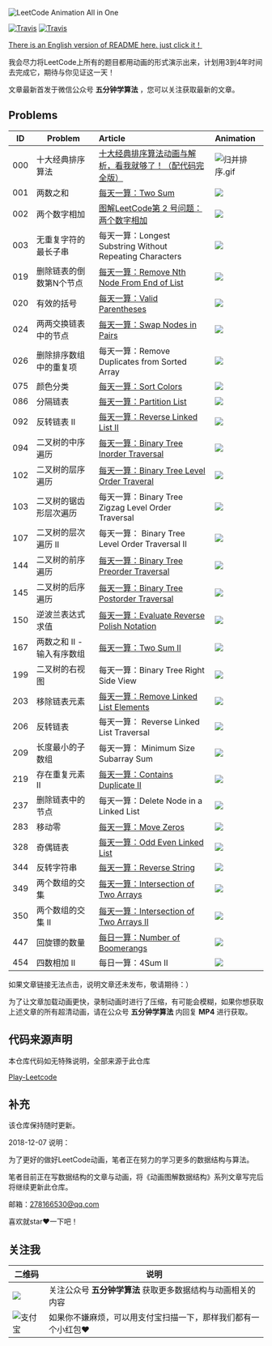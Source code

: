 ![LeetCode Animation All in One](https://upload-images.jianshu.io/upload_images/1940317-e837182a805cecce.png?imageMogr2/auto-orient/strip%7CimageView2/2/w/1240)

[![Travis](https://img.shields.io/badge/language-C++-red.svg)](https://developer.apple.com/)
[![Travis](https://img.shields.io/badge/language-Java-yellow.svg)](https://developer.apple.com/)


[There is an English version of README here. just click it！](https://github.com/MisterBooo/LeetCodeAnimation/blob/master/README-En.md)

我会尽力将LeetCode上所有的题目都用动画的形式演示出来，计划用3到4年时间去完成它，期待与你见证这一天！

文章最新首发于微信公众号 **五分钟学算法** ，您可以关注获取最新的文章。



## Problems


| ID | Problem  | Article | Animation |
| --- | ---  | :--- |:--- |
| 000 |十大经典排序算法 | [十大经典排序算法动画与解析，看我就够了！（配代码完全版）](https://mp.weixin.qq.com/s/vn3KiV-ez79FmbZ36SX9lg) | ![归并排序.gif](https://upload-images.jianshu.io/upload_images/1940317-92f62b62af03e233.gif?imageMogr2/auto-orient/strip)|
| 001 |两数之和 | [每天一算：Two Sum](https://mp.weixin.qq.com/s?__biz=MzUyNjQxNjYyMg==&mid=2247483740&idx=1&sn=1950545589ea9b86ee65fbb6be1f4290&chksm=fa0e6eddcd79e7cb542b7d4dc1304eead516994315fa4f52b575230f0f022c9e0a88ede3714e&scene=21#wechat_redirect) |![](https://bucket-1257126549.cos.ap-guangzhou.myqcloud.com/20181206161033.gif) | 
| 002 |两个数字相加 | [图解LeetCode第 2 号问题：两个数字相加](https://mp.weixin.qq.com/s?__biz=MzUyNjQxNjYyMg==&mid=2247484231&idx=2&sn=6a9eb4fd0619c822e4dede69b8d841c8&chksm=fa0e6cc6cd79e5d0c03fffcd65b665fed62db9dca9c97771898f388ea292ce806bfd6eb908b5&token=934487935&lang=zh_CN#rd)  |![](https://bucket-1257126549.cos.ap-guangzhou.myqcloud.com/20181210092831.gif)| 
| 003 |无重复字符的最长子串| 每天一算：Longest Substring Without Repeating Characters|![](https://bucket-1257126549.cos.ap-guangzhou.myqcloud.com/20181210092855.gif)| 
| 019| 删除链表的倒数第N个节点 |[每天一算：Remove Nth Node From End of List](http://mp.weixin.qq.com/s?__biz=MzUyNjQxNjYyMg==&mid=2247483821&idx=1&sn=11ecccab76cd53163e9dedb75effeb93&chksm=fa0e6e2ccd79e73ae9137c0d91b3533df4ea4ead4ad081834b8d91ff364c0d55c350ddcfa6c4&scene=21#wechat_redirect)  |![](https://bucket-1257126549.cos.ap-guangzhou.myqcloud.com/20181206161058.gif)| 
| 020|有效的括号  | [每天一算：Valid Parentheses](http://mp.weixin.qq.com/s?__biz=MzUyNjQxNjYyMg==&mid=2247483824&idx=1&sn=ab9362e125dc5e2b3ef1611cad9448c2&chksm=fa0e6e31cd79e727c6e1e0e3c467e193edb6ae841a41e5dc8eef39d0bf3141cc53f63b019cba&scene=21#wechat_redirect) |![](https://bucket-1257126549.cos.ap-guangzhou.myqcloud.com/20181206161106.gif)| 
| 024| 两两交换链表中的节点 | [每天一算：Swap Nodes in Pairs](http://mp.weixin.qq.com/s?__biz=MzUyNjQxNjYyMg==&mid=2247483773&idx=1&sn=db6cf272df968cd6571eb0bb50ecc721&chksm=fa0e6efccd79e7ea26810d335e6ece9ac23b8e3ac31be00dbd534018737ccb3ef9a00f22aff3&scene=21#wechat_redirect) |![](https://bucket-1257126549.cos.ap-guangzhou.myqcloud.com/20181206161115.gif)| 
| 026|  删除排序数组中的重复项| 每天一算：Remove Duplicates from Sorted Array |![](https://bucket-1257126549.cos.ap-guangzhou.myqcloud.com/20181206161124.gif)| 
| 075|  颜色分类| [每天一算：Sort Colors](http://mp.weixin.qq.com/s?__biz=MzUyNjQxNjYyMg==&mid=2247483706&idx=1&sn=905f43c882a91b55fd169d812620f277&chksm=fa0e6ebbcd79e7ad8857b0dad9ad14dbaf17fe557ef56ba600cec26b2bb668df2e171431d74c&scene=21#wechat_redirect) |![](https://bucket-1257126549.cos.ap-guangzhou.myqcloud.com/20181206161136.gif)| 
| 086|  分隔链表| 	[每天一算：Partition List](http://mp.weixin.qq.com/s?__biz=MzUyNjQxNjYyMg==&mid=2247483781&idx=1&sn=f31548ebbb2cf9ba56d979d3e51ddde2&chksm=fa0e6e04cd79e712d6cc7ff8e8b7631b7300ac0fa1a3e4c4e3b836de7a01fb5d0d6428a18bc4&scene=21#wechat_redirect) |![](https://bucket-1257126549.cos.ap-guangzhou.myqcloud.com/20181206161147.gif)| 
|092 |反转链表 II  | [每天一算：Reverse Linked List II](http://mp.weixin.qq.com/s?__biz=MzUyNjQxNjYyMg==&mid=2247483820&idx=1&sn=113e87b55c8ac8e22e9db00673798118&chksm=fa0e6e2dcd79e73b5835a262599b935783de3317a453bc0ed8df9fa5d1532785a085ea663e59&scene=21#wechat_redirect) |![](https://bucket-1257126549.cos.ap-guangzhou.myqcloud.com/20181206161156.gif)| 
| 094|二叉树的中序遍历  | [每天一算：Binary Tree Inorder Traversal ](http://mp.weixin.qq.com/s?__biz=MzUyNjQxNjYyMg==&mid=2247483853&idx=1&sn=94cd4b4ee8dc2268290a72334c6af57b&chksm=fa0e6e4ccd79e75a41a6b78397b80cdfccda332823874475b516f997f89e786488599fc5cc1e&scene=21#wechat_redirect)|![](https://bucket-1257126549.cos.ap-guangzhou.myqcloud.com/20181206161208.gif)| 
|102	|二叉树的层序遍历|	[每天一算：Binary Tree Level Order Traveral](http://mp.weixin.qq.com/s?__biz=MzUyNjQxNjYyMg==&mid=2247483868&idx=1&sn=d50041789fcd13a75a2296f620b69d71&chksm=fa0e6e5dcd79e74b0030ac5129f10ec4ba87c98da63c5904affe9f06e06ecf28695c410d3ec7&scene=21#wechat_redirect)|![](https://bucket-1257126549.cos.ap-guangzhou.myqcloud.com/20181206161232.gif)| 
|103	|	二叉树的锯齿形层次遍历|	每天一算：Binary Tree Zigzag Level Order Traversal|![](https://bucket-1257126549.cos.ap-guangzhou.myqcloud.com/20181210092922.gif)| 
|107	| 二叉树的层次遍历 II  |	每天一算： Binary Tree Level Order Traversal II|![](https://bucket-1257126549.cos.ap-guangzhou.myqcloud.com/20181210092949.gif)| 
|144 |  二叉树的前序遍历|  [每天一算：Binary Tree Preorder Traversal](http://mp.weixin.qq.com/s?__biz=MzUyNjQxNjYyMg==&mid=2247483843&idx=1&sn=994bf0d42dd9941a879a3a3ed500a4d6&chksm=fa0e6e42cd79e75472404eb5da7ee98f20d303efe230eb4f41efec57164630f555e7111e62ff&scene=21#wechat_redirect)|![](https://bucket-1257126549.cos.ap-guangzhou.myqcloud.com/20181207112441.gif)| 
| 145| 二叉树的后序遍历 |  [每天一算：Binary Tree Postorder Traversal](http://mp.weixin.qq.com/s?__biz=MzUyNjQxNjYyMg==&mid=2247483853&idx=1&sn=94cd4b4ee8dc2268290a72334c6af57b&chksm=fa0e6e4ccd79e75a41a6b78397b80cdfccda332823874475b516f997f89e786488599fc5cc1e&scene=21#wechat_redirect)|![](https://bucket-1257126549.cos.ap-guangzhou.myqcloud.com/20181206161255.gif)| 
| 150| 逆波兰表达式求值 | [每天一算：Evaluate Reverse Polish Notation](http://mp.weixin.qq.com/s?__biz=MzUyNjQxNjYyMg==&mid=2247483834&idx=1&sn=27cbff99f10dfcdb56cb37c237d7f2bb&chksm=fa0e6e3bcd79e72dc430bf81aed9dde9bd01634239dcf7820d6befa881efd323d9d58d76d90d&scene=21#wechat_redirect) |![](https://bucket-1257126549.cos.ap-guangzhou.myqcloud.com/20181206161304.gif)| 
| 167| 两数之和 II - 输入有序数组 | [每天一算：Two Sum II ](http://mp.weixin.qq.com/s?__biz=MzUyNjQxNjYyMg==&mid=2247483711&idx=1&sn=3afec74e9e9effa71dc0b22659e14b44&chksm=fa0e6ebecd79e7a84db7861c9b5dbccdc98aa9d9a6994dda49a37edeb729e8242ea6af8f20ad&scene=21#wechat_redirect)|![](https://bucket-1257126549.cos.ap-guangzhou.myqcloud.com/20181206161314.gif)| 
|199 | 二叉树的右视图 | 每天一算：Binary Tree Right Side View |![](https://bucket-1257126549.cos.ap-guangzhou.myqcloud.com/20181206161328.gif)| 
| 203| 移除链表元素 |  [每天一算：Remove Linked List Elements](http://mp.weixin.qq.com/s?__biz=MzUyNjQxNjYyMg==&mid=2247483766&idx=1&sn=6721376a65680bf7cf9064cf7b1ae4ae&chksm=fa0e6ef7cd79e7e1665e60fe6ea3f2087bca518c1573bc4c4b9425573f98401bafc59542dca0&scene=21#wechat_redirect)|![](https://bucket-1257126549.cos.ap-guangzhou.myqcloud.com/20181206161338.gif)| 
|206	| 	反转链表 |	每天一算： Reverse Linked List Traversal|![](https://diycode.b0.upaiyun.com/photo/2018/0e0b3a4b1031c3bcf16bd1240ebc571a.gif)| 
|209	| 	长度最小的子数组  |	每天一算： Minimum Size Subarray Sum |![](https://bucket-1257126549.cos.ap-guangzhou.myqcloud.com/20181210093031.gif)| 
| 219|存在重复元素 II  |[每天一算：Contains Duplicate II  ](http://mp.weixin.qq.com/s?__biz=MzUyNjQxNjYyMg==&mid=2247483755&idx=1&sn=2501b6ca09c43eaa9fba71a9bd1f5253&chksm=fa0e6eeacd79e7fc192c0a23cf90d98fe6f2c35f9e4f2d0f937ccba45a58cf23a0a9c49d35d5&scene=21#wechat_redirect)|![](https://bucket-1257126549.cos.ap-guangzhou.myqcloud.com/20181206161352.gif)| 
|237|	删除链表中的节点	|每天一算：Delete Node in a Linked List|![](https://bucket-1257126549.cos.ap-guangzhou.myqcloud.com/20181206161400.gif) |
|283	|移动零	|[每天一算：Move Zeros](http://mp.weixin.qq.com/s?__biz=MzUyNjQxNjYyMg==&mid=2247483700&idx=1&sn=465f778d60e8560742feab5844d7cac5&chksm=fa0e6eb5cd79e7a357899d378edb532b498cd63e3ce9113f8ac74d397ce4b214ca5aa8198b7d&scene=21#wechat_redirect)|![](https://bucket-1257126549.cos.ap-guangzhou.myqcloud.com/20181206161421.gif)| 
|328 |奇偶链表  | [每天一算：Odd Even Linked List](http://mp.weixin.qq.com/s?__biz=MzUyNjQxNjYyMg==&mid=2247483786&idx=1&sn=f7810950b34675e1c4420361faf5e361&chksm=fa0e6e0bcd79e71d2c6fc6a4a68b6ef7a17abc3dc9897548f8e44b51e9494f52c4cebbc4176e&scene=21#wechat_redirect) |![](https://diycode.b0.upaiyun.com/photo/2018/94e5c38540029690c93314b3d697caaf.gif)| 
|344 | 反转字符串 |[每天一算：Reverse String](http://mp.weixin.qq.com/s?__biz=MzUyNjQxNjYyMg==&mid=2247483799&idx=1&sn=c2212c8963809e8d3392abeeb851dbfc&chksm=fa0e6e16cd79e7003c2d30b1a2bb4f23dc56df38e3efedd0ab2cfae291609280a832eabe67de&scene=21#wechat_redirect)  |![](https://bucket-1257126549.cos.ap-guangzhou.myqcloud.com/20181211110918.gif)| 
|349 |  两个数组的交集| [每天一算：Intersection of Two Arrays ](http://mp.weixin.qq.com/s?__biz=MzUyNjQxNjYyMg==&mid=2247483726&idx=1&sn=a887f6b983058d97c183dd300832ecbb&chksm=fa0e6ecfcd79e7d985587b543622c85aadc83a4d7a074135e1356fb4a0ebfd07e7af13467906&scene=21#wechat_redirect)|![](https://bucket-1257126549.cos.ap-guangzhou.myqcloud.com/20181206161441.gif)| 
| 350|  两个数组的交集 II| [每天一算：Intersection of Two Arrays II ](http://mp.weixin.qq.com/s?__biz=MzUyNjQxNjYyMg==&mid=2247483733&idx=1&sn=946bd6de3251437dd77b43ecab056c82&chksm=fa0e6ed4cd79e7c2a439b5f1853bf5154a3438ed282c7ba5e94948780c426a1f1492c0b201c4&scene=21#wechat_redirect)|![](https://bucket-1257126549.cos.ap-guangzhou.myqcloud.com/20181206161729.gif)| 
|447 | 回旋镖的数量 |  [每日一算：Number of Boomerangs](http://mp.weixin.qq.com/s?__biz=MzUyNjQxNjYyMg==&mid=2247483747&idx=1&sn=7774eee0b252b311257134f6a52c4e2d&chksm=fa0e6ee2cd79e7f44858c46c3d04859ced9073dbb9de95ce7ee0bcc131e613862ddfd9a6f158&scene=21#wechat_redirect)|![](https://bucket-1257126549.cos.ap-guangzhou.myqcloud.com/20181206161738.gif)|
|454 |四数相加 II  |  每日一算：4Sum II|![](https://bucket-1257126549.cos.ap-guangzhou.myqcloud.com/20181206161751.gif)| 


如果文章链接无法点击，说明文章还未发布，敬请期待：）

为了让文章加载动画更快，录制动画时进行了压缩，有可能会模糊，如果你想获取上述文章的所有超清动画，请在公众号 **五分钟学算法** 内回复 **MP4** 进行获取。

## 代码来源声明
本仓库代码如无特殊说明，全部来源于此仓库

[Play-Leetcode](https://github.com/liuyubobobo/Play-Leetcode)

## 补充
该仓库保持随时更新。

2018-12-07 说明：

为了更好的做好LeetCode动画，笔者正在努力的学习更多的数据结构与算法。

笔者目前正在写数据结构的文章与动画，将《动画图解数据结构》系列文章写完后将继续更新此仓库。

邮箱：278166530@qq.com 

喜欢就star❤️一下吧！


## 关注我
| 二维码 |  说明 |
| --- | ---  |
|![](https://diycode.b0.upaiyun.com/photo/2018/6ac660d9a4a36db44c404246ba858862.jpg) |  关注公众号 **五分钟学算法** 获取更多数据结构与动画相关的内容|
| ![支付宝](https://upload-images.jianshu.io/upload_images/1940317-b8d0ceb7663b14dd.jpg?imageMogr2/auto-orient/strip%7CimageView2/2/w/1240) |  如果你不嫌麻烦，可以用支付宝扫描一下，那样我们都有一个小红包❤️|










